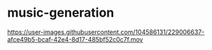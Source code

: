 # music-generation

https://user-images.githubusercontent.com/104586131/229006637-afce49b5-bcaf-42e4-8d17-485bf52c0c7f.mov

